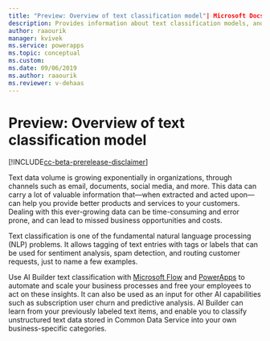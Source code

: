 ```yaml
---
title: "Preview: Overview of text classification model"| Microsoft Docs
description: Provides information about text classification models, and gives an overview of how to build and use text classification models in AI Builder. 
author: raaourik 
manager: kvivek
ms.service: powerapps
ms.topic: conceptual
ms.custom: 
ms.date: 09/06/2019
ms.author: raaourik 
ms.reviewer: v-dehaas
---
```


# Preview: Overview of text classification model

[!INCLUDE[cc-beta-prerelease-disclaimer](./includes/cc-beta-prerelease-disclaimer.md)]

Text data volume is growing exponentially in organizations, through channels such as email, documents, social media, and more. This data can carry a lot of valuable information that—when extracted and acted upon—can help you provide better products and services to your customers. Dealing with this ever-growing data can be time-consuming and error prone, and can lead to missed business opportunities and costs.

Text classification is one of the fundamental natural language processing (NLP) problems. It allows tagging of text entries with tags or labels that can be used for sentiment analysis, spam detection, and routing customer requests, just to name a few examples.

Use AI Builder text classification with [Microsoft Flow](https://flow.microsoft.com/) and [PowerApps](https://powerapps.microsoft.com/) to automate and scale your business processes and free your employees to act on these insights. It can also be used as an input for other AI capabilities such as subscription user churn and predictive analysis. AI Builder can learn from your previously labeled text items, and enable you to classify unstructured text data stored in Common Data Service into your own business-specific categories.
